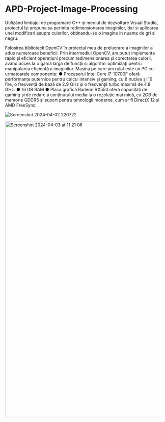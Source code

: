 # APD-Project-Image-Processing

Utilizând limbajul de programare C++ și mediul de dezvoltare Visual Studio,
proiectul își propune sa permita redimensionarea imaginilor, dar si aplicarea unei
modificari asupra culorilor, obtinandu-se o imagine in nuante de gri si negru.

Folosirea bibliotecii OpenCV în proiectul meu de prelucrare a imaginilor a adus
numeroase beneficii. Prin intermediul OpenCV, am putut implementa rapid și eficient
operațiuni precum redimensionarea și corectarea culorii, având acces la o gamă largă
de funcții și algoritmi optimizați pentru manipularea eficientă a imaginilor.
Masina pe care am rulat este un PC cu urmatoarele componente:
● Procesorul Intel Core i7-10700F oferă performanțe puternice pentru calcul
intensiv și gaming, cu 8 nuclee și 16 fire, o frecvență de bază de 2.9 GHz și
o frecvență turbo maximă de 4.8 GHz.
● 16 GB RAM
● Placa grafică Radeon RX550 oferă capacități de gaming și de redare a
conținutului media la o rezoluție mai mică, cu 2GB de memorie GDDR5 și
suport pentru tehnologii moderne, cum ar fi DirectX 12 și AMD FreeSync.

![Screenshot 2024-04-02 220722](https://github.com/BiancaVVV/APD-Project-Image-Processing/assets/63341026/b46c0262-3490-4f3e-ae4f-5f05375ed0b0)


<img width="964" alt="Screenshot 2024-04-03 at 11 21 06" src="https://github.com/BiancaVVV/APD-Project-Image-Processing/assets/63341026/fb48f6ca-4e6f-4cde-b5f7-282d36510bc9">
